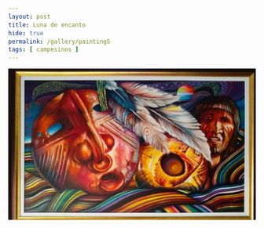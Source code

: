 ```yaml
---
layout: post
title: Luna de encanto
hide: true
permalink: /gallery/painting5
tags: [ campesinos ]
---
```


![painting1](/assets/img/paintings/drawing_5.jpeg)
